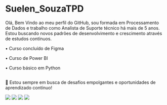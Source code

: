 # Suelen_SouzaTPD
Olá, Bem Vindo ao meu perfil do GitHub, sou formada em Processamento de Dados e trabalho como Analista de Suporte técnico há mais de 5 anos. Estou buscando novos padrões de desenvolvimento 
e crescimento através de estudos contínuos. 

• Curso concluído de Figma

• Curso de Power BI 

• Curso básico em Python 



##

🚀 Estou sempre em busca de desafios empolgantes e oportunidades de aprendizado contínuo!

<div>
<a href= "https://www.linkedin.com/in/suelen-souza-a04273147" target="_blank"><img src="https://img.shields.io/badge/LinkedIn-0077B5?style=for-the-badge&logo=linkedin&logoColor=white" target="_blank"></a>
<a href= "https://www.instagram.com/suelensr16/" target="_blank"><img src="https://img.shields.io/badge/Instagram-E4405F?style=for-the-badge&logo=instagram&logoColor=white" target="_blank"></a>
<a href= "[https://www.linkedin.com/in/suelen-souza-a04273147](https://x.com/SuelenSr16)" target="_blank"><img src="https://img.shields.io/badge/Twitter-1DA1F2?style=for-the-badge&logo=twitter&logoColor=white" target="_blank"></a>
<a href= "https://www.facebook.com/suelen.souza.9081" target="_blank"><img src="https://img.shields.io/badge/Facebook-1877F2?style=for-the-badge&logo=facebook&logoColor=white" target="_blank"></a>






  
</div>
